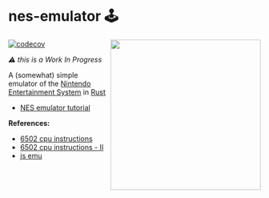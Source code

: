 # nes-emulator 🕹️
[![codecov](https://codecov.io/gh/marcantoineg/nes-emulator/graph/badge.svg?token=PA73YKCDNA)](https://codecov.io/gh/marcantoineg/nes-emulator)
<img width="300" align=right src="https://github.com/marcantoineg/nes-emulator/assets/16008095/8e0b5bdf-4387-44b1-b9c3-72b49f40d91a">

_⚠️ this is a Work In Progress_

A (somewhat) simple emulator of the [Nintendo Entertainment System](https://en.wikipedia.org/wiki/Nintendo_Entertainment_System) in [Rust](https://www.rust-lang.org/)

- [NES emulator tutorial](https://bugzmanov.github.io/nes_ebook/)

**References:**
- [6502 cpu instructions](https://www.nesdev.org/obelisk-6502-guide/reference.html)
- [6502 cpu instructions - II](http://www.6502.org/tutorials/6502opcodes.html)
- [js emu](https://itema-as.github.io/6502js/)